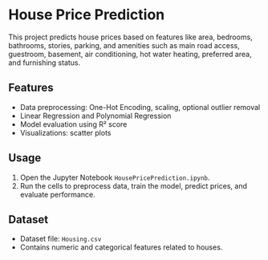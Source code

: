 # House Price Prediction

This project predicts house prices based on features like area, bedrooms, bathrooms, stories, parking, and amenities such as main road access, guestroom, basement, air conditioning, hot water heating, preferred area, and furnishing status.

## Features
- Data preprocessing: One-Hot Encoding, scaling, optional outlier removal
- Linear Regression and Polynomial Regression
- Model evaluation using R² score
- Visualizations: scatter plots

## Usage
1. Open the Jupyter Notebook `HousePricePrediction.ipynb`.
2. Run the cells to preprocess data, train the model, predict prices, and evaluate performance.

## Dataset
- Dataset file: `Housing.csv`
- Contains numeric and categorical features related to houses.

